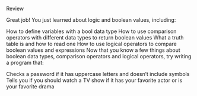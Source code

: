 Review

Great job! You just learned about logic and boolean values, including:

How to define variables with a bool data type
How to use comparison operators with different data types to return boolean values
What a truth table is and how to read one
How to use logical operators to compare boolean values and expressions
Now that you know a few things about boolean data types, comparison operators and logical operators, try writing a program that:

Checks a password if it has uppercase letters and doesn’t include symbols
Tells you if you should watch a TV show if it has your favorite actor or is your favorite drama

